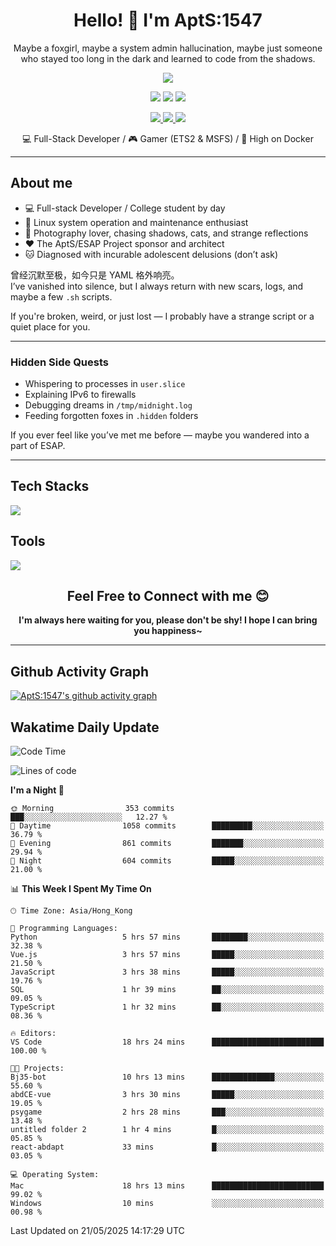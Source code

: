 <div align="center">
  <h1>Hello! 👋 I'm AptS:1547</h1>
  <p>Maybe a foxgirl, maybe a system admin hallucination, maybe just someone who stayed too long in the dark and learned to code from the shadows.</p>
</div>

<div align="center">
  <p>
    <a href="https://github.com/AptS-1547">
      <img src="https://github-readme-stats.vercel.app/api?username=AptS-1547&show_icons=true&theme=transparent" />
    </a>
  </p>

  <p>
    <img src="https://komarev.com/ghpvc/?username=AptS-1547&color=blue&style=flat-square" />
    <img src="https://img.shields.io/github/followers/AptS-1547?style=flat-square" />
    <img src="https://img.shields.io/github/stars/AptS-1547?style=flat-square" />
  </p>

  <p>
    <a href="https://www.esaps.net/">
      <img src="https://img.shields.io/badge/website-4493f8?style=for-the-badge&logo=About.me&logoColor=white" />
    </a>
    <a href="https://wwwesaps.net/feed/">
      <img src="https://img.shields.io/badge/RSS-4493f8?style=for-the-badge&logo=rss&logoColor=white" />
    </a>
    <a href="mailto:apts-1547@esaps.net">
      <img src="https://img.shields.io/badge/Email-4493f8?style=for-the-badge&logo=gmail&logoColor=white" />
    </a>
  </p>

  <p>
    💻 Full-Stack Developer / 🎮 Gamer (ETS2 & MSFS) / 🐋 High on Docker
  </p>
</div>

---

## About me

- 💻 Full-stack Developer / College student by day  
- 📶 Linux system operation and maintenance enthusiast  
- 📸 Photography lover, chasing shadows, cats, and strange reflections  
- ❤ The AptS/ESAP Project sponsor and architect  
- 🐱 Diagnosed with incurable adolescent delusions (don’t ask)

曾经沉默至极，如今只是 YAML 格外响亮。  
I’ve vanished into silence, but I always return with new scars, logs, and maybe a few `.sh` scripts.

If you're broken, weird, or just lost — I probably have a strange script or a quiet place for you.

---

### Hidden Side Quests

- Whispering to processes in `user.slice`  
- Explaining IPv6 to firewalls  
- Debugging dreams in `/tmp/midnight.log`  
- Feeding forgotten foxes in `.hidden` folders  

If you ever feel like you’ve met me before — maybe you wandered into a part of ESAP.

---

## Tech Stacks

<a href="https://skillicons.dev">
  <img src="https://skillicons.dev/icons?i=py,arduino,php,html,css,javascript,typescript,bash,java,kotlin,vue,go,nodejs,cpp,rust,tailwind" />
</a>

## Tools

<a href="https://skillicons.dev">
  <img src="https://skillicons.dev/icons?i=ae,pr,ps,au,blender,visualstudio,vscode,androidstudio,idea,anaconda,gradle,maven,npm,vite,yarn,cloudflare,docker,git,github,githubactions,jenkins,nginx,workers,wordpress,sentry,grafana,prometheus,postgres,mysql,mongodb,redis" />
</a>

<div align="center">
  <h2>Feel Free to Connect with me 😊</h2>
  <strong>I'm always here waiting for you, please don't be shy! I hope I can bring you happiness~</strong>
</div>

---

## Github Activity Graph

[![AptS:1547's github activity graph](https://github-readme-activity-graph.vercel.app/graph?username=AptS-1547&theme=react-dark)](https://github.com/AptS-1547)

## Wakatime Daily Update

<!--START_SECTION:waka-->
![Code Time](http://img.shields.io/badge/Code%20Time-515%20hrs%2033%20mins-blue)

![Lines of code](https://img.shields.io/badge/From%20Hello%20World%20I%27ve%20Written-623.9%20thousand%20lines%20of%20code-blue)

**I'm a Night 🦉** 

```text
🌞 Morning                353 commits         ███░░░░░░░░░░░░░░░░░░░░░░   12.27 % 
🌆 Daytime                1058 commits        █████████░░░░░░░░░░░░░░░░   36.79 % 
🌃 Evening                861 commits         ███████░░░░░░░░░░░░░░░░░░   29.94 % 
🌙 Night                  604 commits         █████░░░░░░░░░░░░░░░░░░░░   21.00 % 
```


📊 **This Week I Spent My Time On** 

```text
🕑︎ Time Zone: Asia/Hong_Kong

💬 Programming Languages: 
Python                   5 hrs 57 mins       ████████░░░░░░░░░░░░░░░░░   32.38 % 
Vue.js                   3 hrs 57 mins       █████░░░░░░░░░░░░░░░░░░░░   21.50 % 
JavaScript               3 hrs 38 mins       █████░░░░░░░░░░░░░░░░░░░░   19.76 % 
SQL                      1 hr 39 mins        ██░░░░░░░░░░░░░░░░░░░░░░░   09.05 % 
TypeScript               1 hr 32 mins        ██░░░░░░░░░░░░░░░░░░░░░░░   08.36 % 

🔥 Editors: 
VS Code                  18 hrs 24 mins      █████████████████████████   100.00 % 

🐱‍💻 Projects: 
Bj35-bot                 10 hrs 13 mins      ██████████████░░░░░░░░░░░   55.60 % 
abdCE-vue                3 hrs 30 mins       █████░░░░░░░░░░░░░░░░░░░░   19.05 % 
psygame                  2 hrs 28 mins       ███░░░░░░░░░░░░░░░░░░░░░░   13.48 % 
untitled folder 2        1 hr 4 mins         █░░░░░░░░░░░░░░░░░░░░░░░░   05.85 % 
react-abdapt             33 mins             █░░░░░░░░░░░░░░░░░░░░░░░░   03.05 % 

💻 Operating System: 
Mac                      18 hrs 13 mins      █████████████████████████   99.02 % 
Windows                  10 mins             ░░░░░░░░░░░░░░░░░░░░░░░░░   00.98 % 
```


 Last Updated on 21/05/2025 14:17:29 UTC
<!--END_SECTION:waka-->
